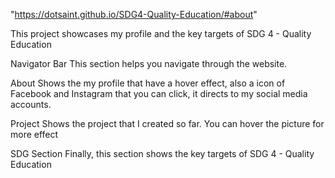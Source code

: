 
"https://dotsaint.github.io/SDG4-Quality-Education/#about"

This project showcases my profile and the key targets of SDG 4 - Quality Education

Navigator Bar
  This section helps you navigate through the website.

About 
  Shows the my profile that have a hover effect, also a icon of Facebook and Instagram that you can click, it directs to my social media accounts.

Project
  Shows the project that I created so far. You can hover the picture for more effect

SDG Section
  Finally, this section shows the key targets of SDG 4 - Quality Education
